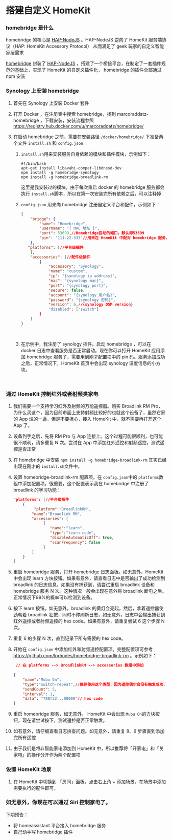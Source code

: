 # 搭建自定义 HomeKit

### homebridge 是什么

 homebridge 的核心是 [HAP-NodeJS](https://github.com/KhaosT/HAP-NodeJS) 。HAP-NodeJS 逆向了 HomeKit 服务端协议（HAP: HomeKit Accessory Protocol） 从而满足了 geek 玩家的自定义智能家居需求

[homebridge](https://github.com/nfarina/homebridge) 封装了  [HAP-NodeJS](https://github.com/KhaosT/HAP-NodeJS) ，搭建了一个桥接平台，在制定了一套插件规范的基础上，实现了 HomeKit 的自定义插件化， homebridge 的插件全部通过 npm 安装



### Synology 上安装 homebridge 

1. 首先在 Synology 上安装 Docker 套件

2. 打开 Docker ，在注册表中搜索 homebridge，找到 marcoraddatz-homebridge ，下载安装，安装流程参照 https://registry.hub.docker.com/u/marcoraddatz/homebridge/

3. 在启动 homebridge 之前，需要在安装路径  `/docker/homebridge/`  下准备两个文件 `install.sh` 和 `config.json`

   1. `install.sh`用来安装服务自身依赖的模块和插件模块，示例如下：

      ```shell
      #!/bin/bash
      apt-get install libavahi-compat-libdnssd-dev
      npm install -g homebridge-synology
      npm install -g homebridge-broadlink-rm
      ```

      这里是我安装过的模块，由于每次重启 docker 的 homebridge 服务都会执行 `install.sh`脚本，所以在第一次安装完所有依赖之后，可以注释掉

   2. `config.json` 用来向 homebridge 注册自定义平台和配件，示例如下：

      ```json
      {
          "bridge": {
              "name": "Homebridge",
              "username": "{ MAC 地址 }",
              "port": 53699,//Homebridge启动的端口，默认即53699
              "pin": "111-22-333"//用来在 HomeKit 中配对 homebridge 服务，保持这个格式，随便写
          },
         "platforms": [//平台级插件
          ],
          "accessories": [//配件级插件
              {
                  "accessory": "Synology",
                  "name": "custom",
                  "ip": "{synology ip address}",
                  "mac": "{synology mac}",
                  "port": "{synology port}",
                  "secure": false,
                  "account": "{synology 用户名}",
                  "password": "{synology 密码}",
                  "version": 6,//{synology DSM version}
                  "disabled": ["switch"]
              }
          ]
      }
      ```

   ​

   3. 在示例中，我注册了 synology 插件。启动 homebridge ，可以在 docker 日志中查看服务是否正常启动。现在你可以打开 HomeKit 应用添加 homebridge 服务了，需要用到刚才配置项中的 pin 码。服务添加成功之后，正常情况下，HomeKit 首页中会出现 synology 温度信息的小方块。

      ​

### 通过 HomeKit 控制红外或者射频类家电

1. 我们需要一个支持学习红外及射频的万能遥控器。购买 Broadlink RM Pro，为什么买这个，因为目前市面上支持射频比较好的也就这个设备了，虽然它家的 App 烂的一逼，但是不要担心，接入 HomeKit 中，就不需要再打开这个 App 了。

2. 设备到手之后，先将 RM Pro 与 App 连接上。这个过程可能很顺利，也可能很不顺利，请多重复 N 次。尝试在 App 中添加红外遥控和射频遥控，测试遥控是否正常

3.  在 homebridge 中安装 `npm install -g homebridge-broadlink-rm` 其实已经出现在刚才的 `install.sh`文件中。

4. 设置 homebridge-broadlink-rm 配置项，在 `config.json`中的 `platforms`数组中添加配置项。很重要，这个配置表示我在 homebridge 中注册了 broadlink 的学习功能：

   ```json
   "platforms": [//平台级插件
       {
         	"platform":"BroadlinkRM",
           "name":"Broadlink RM",
           "accessories": [
                {
                   "name":"learn",
                   "type":"learn-code",
                   "disableAutomaticOff": true,
                   "scanFrequency": false
                }
           ]
       }
   ]
   ```

5. 重启 homebridge 服务，打开 homebridge 日志面板。如无意外，HomeKit 中会出现 learn 方块按钮。如果有意外，请查看日志中是否输出了成功检测到 broadlink 的日志信息。如果没有捕获到，请尝试重启 broadlink 设备和 homebridge 服务 N 次。这种情况一般会出现在意外将 broadlink 断电之后。正常情况下99%的概率可以检测到设备。

6. 按下 learn 按钮。如无意外，broadlink 的黄灯会亮起，然后，拿着遥控器使劲朝着 broadlink 狂按，同时不停刷新日志，如无意外，日志中会输出捕获到红外遥控或者射频遥控的 hex code。如果有意外，请重复尝试 6 这个步骤 N 次。

7. 重复 6 的步骤 N 次，直到记录下所有需要的 hex code。

8. 开始在 `config.json` 中添加红外和射频遥控配置项。完整配置项可参考 https://github.com/lprhodes/homebridge-broadlink-rm 。示例如下：

   ```json
    // 在 platforms --> BroadlinkRM --> accessories 数组中添加
    
   {
       "name":"Mubu On",
       "type":"switch-repeat",//推荐使用这个类型，因为遥控偶尔会没有触发成功，重复5次，遥控成功率可达 100%
       "sendCount": 5,
       "interval": 1,
       "data": "788f32...00000"// hex code
   }
   ```

9. 重启 homebridge 服务，如无意外， HomeKit 中会出现 `Mubu On`的方块按钮，现在请尝试按下，测试遥控是否正常触发。

10. 如有意外，请仔细查看日志排查问题。如无意外，请重复 8、9 步骤直到添加完所有遥控

11. 由于我们是将非智能家电添加到 HomeKit 中，所以推荐将「开家电」和「关家电」的操作分开作为两个配置项

### 设置 HomeKit 场景

1. 在 HomeKit 中切换到 「房间」面板，点击右上角 + 添加场景，在场景中添加需要执行的配件即可。



### 如无意外，你现在可以通过 Siri 控制家电了。





下期预告： 

* 将 homeassistant 平台接入 homebridge 服务
* 自己动手写 homebridge 插件


